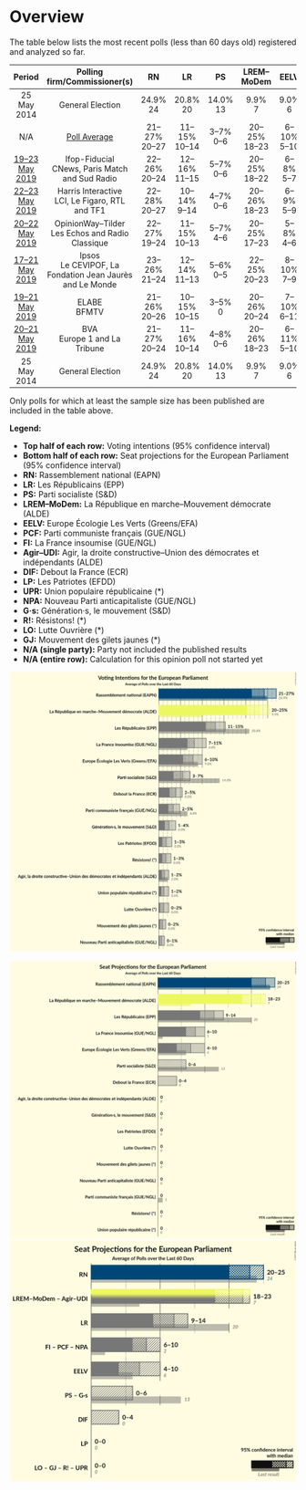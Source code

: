 # Overview

The table below lists the most recent polls (less than 60 days old) registered and analyzed so far.

| Period     | Polling firm/Commissioner(s) | RN | LR | PS | LREM–MoDem | EELV | PCF | FI | Agir–UDI | DlF | LP | UPR | NPA | G·s | R! | LO | GJ |
|:----------:|:----------------------------:|:--:|:--:|:--:|:--:|:--:|:--:|:--:|:--:|:--:|:--:|:--:|:--:|:--:|:--:|:--:|:--:|
| 25 May 2014 | General Election | 24.9% <br> 24 | 20.8% <br> 20 | 14.0% <br> 13 | 9.9% <br> 7 | 9.0% <br> 6 | 6.6% <br> 1 | 6.6% <br> 1 | 2.0% <br> 0 | 0.0% <br> 0 | 0.0% <br> 0 | 0.0% <br> 0 | 0.0% <br> 0 | 0.0% <br> 0 | 0.0% <br> 0 | 0.0% <br> 0 | 0.0% <br> 0 |
| N/A | [Poll Average](average.html) | 21–27% <br> 20–27 | 11–15% <br> 10–14 | 3–7% <br> 0–6 | 20–25% <br> 18–23 | 6–10% <br> 5–10 | 2–5% <br> 0 | 7–11% <br> 6–10 | 1–2% <br> 0 | 2–5% <br> 0–4 | 1–3% <br> 0 | 1–2% <br> 0 | 0–1% <br> 0 | 1–4% <br> 0 | 1–3% <br> 0 | 0–2% <br> 0 | 0–2% <br> 0 |
| [19–23 May 2019](2019-05-23-Ifop-Fiducial.html) | Ifop-Fiducial <br> CNews, Paris Match and Sud Radio | 22–26% <br> 20–24 | 12–16% <br> 11–15 | 5–7% <br> 0–6 | 20–25% <br> 18–22 | 6–8% <br> 5–7 | 3–5% <br> 0 | 6–9% <br> 5–9 | 1–2% <br> 0 | 3–5% <br> 0 | 1–3% <br> 0 | 1–2% <br> 0 | N/A <br> N/A | 1–3% <br> 0 | N/A <br> N/A | 0–1% <br> 0 | 0–1% <br> 0 |
| [22–23 May 2019](2019-05-23-HarrisInteractive.html) | Harris Interactive <br> LCI, Le Figaro, RTL and TF1 | 22–28% <br> 20–27 | 10–14% <br> 9–14 | 4–7% <br> 0–6 | 20–26% <br> 18–23 | 6–9% <br> 5–9 | 3–5% <br> 0 | 8–12% <br> 7–11 | 1–3% <br> 0 | 3–5% <br> 0–4 | 1–3% <br> 0 | 1–2% <br> 0 | N/A <br> N/A | 1–3% <br> 0 | N/A <br> N/A | 1–2% <br> 0 | 1–2% <br> 0 |
| [20–22 May 2019](2019-05-22-OpinionWay–Tilder.html) | OpinionWay–Tilder <br> Les Echos and Radio Classique | 22–27% <br> 19–24 | 11–15% <br> 10–13 | 5–7% <br> 4–6 | 20–25% <br> 17–23 | 5–8% <br> 4–6 | 3–5% <br> 0–4 | 7–9% <br> 5–8 | 1–2% <br> 0 | 2–4% <br> 0 | 1–2% <br> 0 | 1–2% <br> 0 | N/A <br> N/A | 1–3% <br> 0 | N/A <br> N/A | 1–2% <br> 0 | 1–2% <br> 0 |
| [17–21 May 2019](2019-05-21-Ipsos.html) | Ipsos <br> Le CEVIPOF, La Fondation Jean Jaurès and Le Monde | 23–26% <br> 21–24 | 12–14% <br> 11–13 | 5–6% <br> 0–5 | 22–25% <br> 20–23 | 8–10% <br> 7–9 | 2–3% <br> 0 | 7–8% <br> 6–8 | 1% <br> 0 | 3–5% <br> 0 | 1% <br> 0 | 1% <br> 0 | N/A <br> N/A | 2–3% <br> 0 | N/A <br> N/A | 1% <br> 0 | 1% <br> 0 |
| [19–21 May 2019](2019-05-21-ELABE.html) | ELABE <br> BFMTV | 21–26% <br> 20–26 | 10–15% <br> 10–15 | 3–5% <br> 0 | 20–26% <br> 20–24 | 7–10% <br> 6–11 | 2–4% <br> 0 | 6–10% <br> 6–9 | 1–3% <br> 0 | 3–6% <br> 0–5 | 1–3% <br> 0 | 1–2% <br> 0 | 0–1% <br> 0 | 2–4% <br> 0 | N/A <br> N/A | 1–3% <br> 0 | 0–1% <br> 0 |
| [20–21 May 2019](2019-05-21-BVA.html) | BVA <br> Europe 1 and La Tribune | 21–27% <br> 20–24 | 11–16% <br> 10–14 | 4–8% <br> 0–6 | 20–26% <br> 18–23 | 6–11% <br> 5–10 | 2–5% <br> 0 | 7–11% <br> 7–10 | N/A <br> N/A | 2–5% <br> 0 | 1–4% <br> 0 | 1–3% <br> 0 | N/A <br> N/A | 2–4% <br> 0 | 1–3% <br> 0 | 1–3% <br> 0 | 0–1% <br> 0 |
| 25 May 2014 | General Election | 24.9% <br> 24 | 20.8% <br> 20 | 14.0% <br> 13 | 9.9% <br> 7 | 9.0% <br> 6 | 6.6% <br> 1 | 6.6% <br> 1 | 2.0% <br> 0 | 0.0% <br> 0 | 0.0% <br> 0 | 0.0% <br> 0 | 0.0% <br> 0 | 0.0% <br> 0 | 0.0% <br> 0 | 0.0% <br> 0 | 0.0% <br> 0 |

Only polls for which at least the sample size has been published are included in the table above.

**Legend:**
+ **Top half of each row:** Voting intentions (95% confidence interval)
+ **Bottom half of each row:** Seat projections for the European Parliament (95% confidence interval)
+ **RN:** Rassemblement national (EAPN)
+ **LR:** Les Républicains (EPP)
+ **PS:** Parti socialiste (S&D)
+ **LREM–MoDem:** La République en marche–Mouvement démocrate (ALDE)
+ **EELV:** Europe Écologie Les Verts (Greens/EFA)
+ **PCF:** Parti communiste français (GUE/NGL)
+ **FI:** La France insoumise (GUE/NGL)
+ **Agir–UDI:** Agir, la droite constructive–Union des démocrates et indépendants (ALDE)
+ **DlF:** Debout la France (ECR)
+ **LP:** Les Patriotes (EFDD)
+ **UPR:** Union populaire républicaine (*)
+ **NPA:** Nouveau Parti anticapitaliste (GUE/NGL)
+ **G·s:** Génération·s, le mouvement (S&D)
+ **R!:** Résistons! (*)
+ **LO:** Lutte Ouvrière (*)
+ **GJ:** Mouvement des gilets jaunes (*)
+ **N/A (single party):** Party not included the published results
+ **N/A (entire row):** Calculation for this opinion poll not started yet


![Graph with voting intentions not yet produced](average.png "Voting Intentions")

![Graph with seats not yet produced](average-seats.png "Seats")
![Graph with coalitions seats not yet produced](average-coalitions-seats.png "Coalitions Seats")
